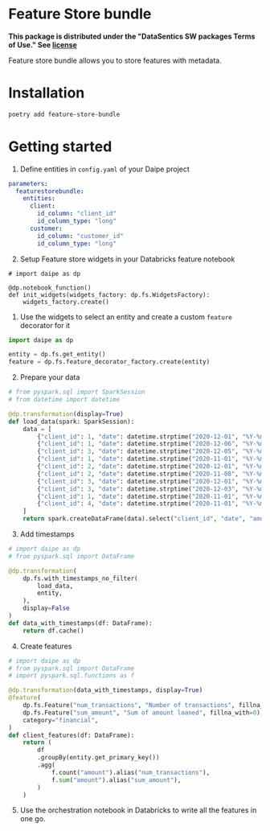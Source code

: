 # Feature Store bundle

**This package is distributed under the "DataSentics SW packages Terms of Use." See [license](https://raw.githubusercontent.com/daipe-ai/feature-store-bundle/master/LICENSE)**

Feature store bundle allows you to store features with metadata.

# Installation

```bash
poetry add feature-store-bundle
```

# Getting started

1. Define entities in `config.yaml` of your Daipe project

```yaml
parameters:
  featurestorebundle:
    entities:
      client:
        id_column: "client_id"
        id_column_type: "long"
      customer:
        id_column: "customer_id"
        id_column_type: "long"
```

2. Setup Feature store widgets in your Databricks feature notebook

```
# import daipe as dp

@dp.notebook_function()
def init_widgets(widgets_factory: dp.fs.WidgetsFactory):
    widgets_factory.create()
```

1. Use the widgets to select an entity and create a custom `feature` decorator for it

```python
import daipe as dp

entity = dp.fs.get_entity()
feature = dp.fs.feature_decorator_factory.create(entity)
```

2. Prepare your data

```python
# from pyspark.sql import SparkSession
# from datetime import datetime

@dp.transformation(display=True)
def load_data(spark: SparkSession):
    data = [
        {"client_id": 1, "date": datetime.strptime("2020-12-01", "%Y-%m-%d"), "amount": 121.44},
        {"client_id": 1, "date": datetime.strptime("2020-12-06", "%Y-%m-%d"), "amount": 21.44},
        {"client_id": 3, "date": datetime.strptime("2020-12-05", "%Y-%m-%d"), "amount": 321.44},
        {"client_id": 1, "date": datetime.strptime("2020-11-01", "%Y-%m-%d"), "amount": 121.44},
        {"client_id": 2, "date": datetime.strptime("2020-12-01", "%Y-%m-%d"), "amount": 421.44},
        {"client_id": 2, "date": datetime.strptime("2020-11-08", "%Y-%m-%d"), "amount": 121.44},
        {"client_id": 3, "date": datetime.strptime("2020-12-01", "%Y-%m-%d"), "amount": 221.44},
        {"client_id": 3, "date": datetime.strptime("2020-12-03", "%Y-%m-%d"), "amount": 221.44},
        {"client_id": 1, "date": datetime.strptime("2020-11-01", "%Y-%m-%d"), "amount": 21.44},
        {"client_id": 4, "date": datetime.strptime("2020-11-01", "%Y-%m-%d"), "amount": 21.54},
    ]
    return spark.createDataFrame(data).select("client_id", "date", "amount")
```

3. Add timestamps

```python
# import daipe as dp
# from pyspark.sql import DataFrame

@dp.transformation(
    dp.fs.with_timestamps_no_filter(
        load_data,
        entity,
    ),
    display=False
)
def data_with_timestamps(df: DataFrame):
    return df.cache()
```

4. Create features

```python
# import daipe as dp
# from pyspark.sql import DataFrame
# import pyspark.sql.functions as f

@dp.transformation(data_with_timestamps, display=True)
@feature(
    dp.fs.Feature("num_transactions", "Number of transactions", fillna_with=0),
    dp.fs.Feature("sum_amount", "Sum of amount loaned", fillna_with=0),
    category="financial",
)
def client_features(df: DataFrame):
    return (
        df
        .groupBy(entity.get_primary_key())
        .agg(
            f.count("amount").alias("num_transactions"),
            f.sum("amount").alias("sum_amount"),
        )
    )
```

5. Use the orchestration notebook in Databricks to write all the features in one go.
